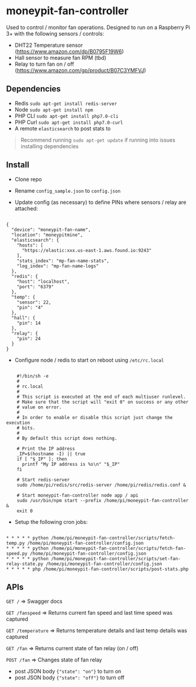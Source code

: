 # moneypit-fan-controller

Used to control / monitor fan operations.  Designed to run on a Raspberry Pi 3+ with the following sensors / controls:

- DHT22 Temperature sensor (https://www.amazon.com/dp/B0795F19W6)
- Hall sensor to measure fan RPM (tbd)
- Relay to turn fan on / off (https://www.amazon.com/gp/product/B07C3YMFVJ)


## Dependencies

- Redis `sudo apt-get install redis-server`
- Node `sudo apt-get install npm`
- PHP CLI `sudo apt-get install php7.0-cli`
- PHP Curl `sudo apt-get install php7.0-curl`
- A remote `elasticsearch` to post stats to

> Recommend running `sudo apt-get update` if running into issues installing dependencies

## Install

- Clone repo

- Rename `config_sample.json` to `config.json`

- Update config (as necessary) to define PINs where sensors / relay are attached:

```

{
  "device": "moneypit-fan-name",
  "location": "moneypitmine",
  "elasticsearch": {
    "hosts": [
      "https://elastic:xxx.us-east-1.aws.found.io:9243"
    ],
    "stats_index": "mp-fan-name-stats",
    "log_index": "mp-fan-name-logs"
  },
  "redis": {
    "host": "localhost",
    "port": "6379"
  },
  "temp": {
    "sensor": 22,
    "pin": "4"
  },
  "hall": {
    "pin": 14
  },
  "relay": {
    "pin": 24
  }
}

```

- Configure node / redis to start on reboot using `/etc/rc.local`

```

	#!/bin/sh -e
	#
	# rc.local
	#
	# This script is executed at the end of each multiuser runlevel.
	# Make sure that the script will "exit 0" on success or any other
	# value on error.
	#
	# In order to enable or disable this script just change the execution
	# bits.
	#
	# By default this script does nothing.

	# Print the IP address
	_IP=$(hostname -I) || true
	if [ "$_IP" ]; then
	  printf "My IP address is %s\n" "$_IP"
	fi

	# Start redis-server
	sudo /home/pi/redis/src/redis-server /home/pi/redis/redis.conf &

	# Start moneypit-fan-controller node app / api
	sudo /usr/bin/npm start --prefix /home/pi/moneypit-fan-controller &
	exit 0

```

- Setup the following cron jobs:

```

* * * * * python /home/pi/moneypit-fan-controller/scripts/fetch-temp.py /home/pi/moneypit-fan-controller/config.json
* * * * * python /home/pi/moneypit-fan-controller/scripts/fetch-fan-speed.py /home/pi/moneypit-fan-controller/config.json
* * * * * python /home/pi/moneypit-fan-controller/scripts/set-fan-relay-state.py /home/pi/moneypit-fan-controller/config.json
* * * * * php /home/pi/moneypit-fan-controller/scripts/post-stats.php

```

## APIs

`GET /` => Swagger docs

`GET /fanspeed` => Returns current fan speed and last time speed was captured

`GET /temperature` => Returns temperature details and last temp details was captured

`GET /fan` => Returns current state of fan relay (on / off)

`POST /fan` => Changes state of fan relay
  - post JSON body `{"state": "on"}` to turn on
  - post JSON body `{"state": "off"}` to turn off
